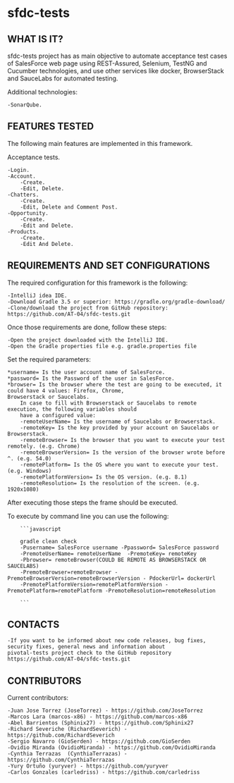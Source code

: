 # sfdc-tests

WHAT IS IT?
-----------

sfdc-tests project has as main objective to automate acceptance test cases of SalesForce web page using REST-Assured,
Selenium, TestNG and Cucumber technologies, and use other services like docker, BrowserStack and SauceLabs for automated
testing.

Additional technologies:

    -SonarQube.

FEATURES TESTED
---------------

The following main features are implemented in this framework.

Acceptance tests.

    -Login.
    -Account.
        -Create.
        -Edit, Delete.
    -Chatters.
        -Create.
        -Edit, Delete and Comment Post.
    -Opportunity.
        -Create.
        -Edit and Delete.
    -Products.
        -Create.
        -Edit And Delete.

REQUIREMENTS AND SET CONFIGURATIONS
-----------------------------------

The required configuration for this framework is the following:

    -IntelliJ idea IDE.
    -Download Gradle 3.5 or superior: https://gradle.org/gradle-download/
    -Clone/download the project from GitHub repository: https://github.com/AT-04/sfdc-tests.git

Once those requirements are done, follow these steps:

    -Open the project downloaded with the IntelliJ IDE.
    -Open the Gradle properties file e.g. gradle.properties file

Set the required parameters:

    *username= Is the user account name of SalesForce.
    *password= Is the Password of the user in SalesForce.
    *browser= Is the browser where the test are going to be executed, it could have 4 values: Firefox, Chrome,
    Browserstack or Saucelabs.
        In case to fill with Browserstack or Saucelabs to remote execution, the following variables should
        have a configured value:
        -remoteUserName= Is the username of Saucelabs or Browserstack.
        -remoteKey= Is the key provided by your account on Saucelabs or Browserstack.
        -remoteBrowser= Is the browser that you want to execute your test remotely. (e.g. Chrome)
        -remoteBrowserVersion= Is the version of the browser wrote before ^. (e.g. 54.0)
        -remotePlatform= Is the OS where you want to execute your test. (e.g. Windows)
        -remotePlatformVersion= Is the OS version. (e.g. 8.1)
        -remoteResolution= Is the resolution of the screen. (e.g. 1920x1080)
After executing those steps the frame should be executed.

To execute by command line you can use the following:

        ```javascript

        gradle clean check
        -Pusername= SalesForce username -Ppassword= SalesForce password
        -PremoteUserName= remoteUserName  -PremoteKey= remoteKey
        -Pbrowser= remoteBrowser(COULD BE REMOTE AS BROWSERSTACK OR SAUCELABS)
        -PremoteBrowser=remoteBrowser -PremoteBrowserVersion=remoteBrowserVersion - PdockerUrl= dockerUrl
        -PremotePlatformVersion=remotePlatformVersion -PremotePlatform=remotePlatform -PremoteResolution=remoteResolution

        ```
CONTACTS
--------

    -If you want to be informed about new code releases, bug fixes, security fixes, general news and information about
    pivotal-tests project check to the GitHub repository https://github.com/AT-04/sfdc-tests.git

CONTRIBUTORS
------------

Current contributors:

    -Juan Jose Torrez (JoseTorrez) - https://github.com/JoseTorrez
    -Marcos Lara (marcos-x86) - https://github.com/marcos-x86
    -Abel Barrientos (Sphinix27) - https://github.com/Sphinix27
    -Richard Severiche (RichardSeverich) - https://github.com/RichardSeverich
    -Sergio Navarro (GioSerden) - https://github.com/GioSerden
    -Ovidio Miranda (OvidioMiranda) - https://github.com/OvidioMiranda
    -Cynthia Terrazas  (CynthiaTerrazas) - https://github.com/CynthiaTerrazas
    -Yury Ortuño (yuryver) - https://github.com/yuryver
    -Carlos Gonzales (carledriss) - https://github.com/carledriss